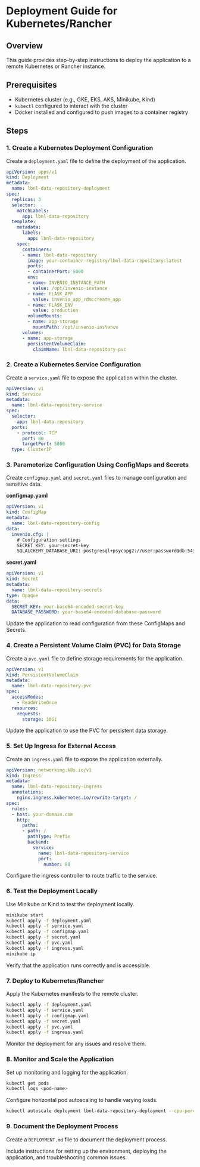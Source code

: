 # Deployment Guide for Kubernetes/Rancher

## Overview

This guide provides step-by-step instructions to deploy the application to a remote Kubernetes or Rancher instance.

## Prerequisites

- Kubernetes cluster (e.g., GKE, EKS, AKS, Minikube, Kind)
- `kubectl` configured to interact with the cluster
- Docker installed and configured to push images to a container registry

## Steps

### 1. Create a Kubernetes Deployment Configuration

Create a `deployment.yaml` file to define the deployment of the application.

```yaml
apiVersion: apps/v1
kind: Deployment
metadata:
  name: lbnl-data-repository-deployment
spec:
  replicas: 3
  selector:
    matchLabels:
      app: lbnl-data-repository
  template:
    metadata:
      labels:
        app: lbnl-data-repository
    spec:
      containers:
      - name: lbnl-data-repository
        image: your-container-registry/lbnl-data-repository:latest
        ports:
        - containerPort: 5000
        env:
        - name: INVENIO_INSTANCE_PATH
          value: /opt/invenio-instance
        - name: FLASK_APP
          value: invenio_app_rdm:create_app
        - name: FLASK_ENV
          value: production
        volumeMounts:
        - name: app-storage
          mountPath: /opt/invenio-instance
      volumes:
      - name: app-storage
        persistentVolumeClaim:
          claimName: lbnl-data-repository-pvc
```

### 2. Create a Kubernetes Service Configuration

Create a `service.yaml` file to expose the application within the cluster.

```yaml
apiVersion: v1
kind: Service
metadata:
  name: lbnl-data-repository-service
spec:
  selector:
    app: lbnl-data-repository
  ports:
    - protocol: TCP
      port: 80
      targetPort: 5000
  type: ClusterIP
```

### 3. Parameterize Configuration Using ConfigMaps and Secrets

Create `configmap.yaml` and `secret.yaml` files to manage configuration and sensitive data.

**configmap.yaml**

```yaml
apiVersion: v1
kind: ConfigMap
metadata:
  name: lbnl-data-repository-config
data:
  invenio.cfg: |
    # Configuration settings
    SECRET_KEY: your-secret-key
    SQLALCHEMY_DATABASE_URI: postgresql+psycopg2://user:password@db:5432/invenio
```

**secret.yaml**

```yaml
apiVersion: v1
kind: Secret
metadata:
  name: lbnl-data-repository-secrets
type: Opaque
data:
  SECRET_KEY: your-base64-encoded-secret-key
  DATABASE_PASSWORD: your-base64-encoded-database-password
```

Update the application to read configuration from these ConfigMaps and Secrets.

### 4. Create a Persistent Volume Claim (PVC) for Data Storage

Create a `pvc.yaml` file to define storage requirements for the application.

```yaml
apiVersion: v1
kind: PersistentVolumeClaim
metadata:
  name: lbnl-data-repository-pvc
spec:
  accessModes:
    - ReadWriteOnce
  resources:
    requests:
      storage: 10Gi
```

Update the application to use the PVC for persistent data storage.

### 5. Set Up Ingress for External Access

Create an `ingress.yaml` file to expose the application externally.

```yaml
apiVersion: networking.k8s.io/v1
kind: Ingress
metadata:
  name: lbnl-data-repository-ingress
  annotations:
    nginx.ingress.kubernetes.io/rewrite-target: /
spec:
  rules:
  - host: your-domain.com
    http:
      paths:
      - path: /
        pathType: Prefix
        backend:
          service:
            name: lbnl-data-repository-service
            port:
              number: 80
```

Configure the ingress controller to route traffic to the service.

### 6. Test the Deployment Locally

Use Minikube or Kind to test the deployment locally.

```bash
minikube start
kubectl apply -f deployment.yaml
kubectl apply -f service.yaml
kubectl apply -f configmap.yaml
kubectl apply -f secret.yaml
kubectl apply -f pvc.yaml
kubectl apply -f ingress.yaml
minikube ip
```

Verify that the application runs correctly and is accessible.

### 7. Deploy to Kubernetes/Rancher

Apply the Kubernetes manifests to the remote cluster.

```bash
kubectl apply -f deployment.yaml
kubectl apply -f service.yaml
kubectl apply -f configmap.yaml
kubectl apply -f secret.yaml
kubectl apply -f pvc.yaml
kubectl apply -f ingress.yaml
```

Monitor the deployment for any issues and resolve them.

### 8. Monitor and Scale the Application

Set up monitoring and logging for the application.

```bash
kubectl get pods
kubectl logs <pod-name>
```

Configure horizontal pod autoscaling to handle varying loads.

```bash
kubectl autoscale deployment lbnl-data-repository-deployment --cpu-percent=50 --min=1 --max=10
```

### 9. Document the Deployment Process

Create a `DEPLOYMENT.md` file to document the deployment process.

Include instructions for setting up the environment, deploying the application, and troubleshooting common issues.